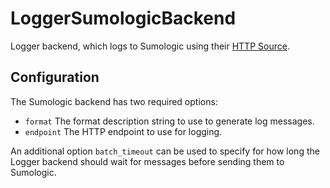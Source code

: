 # LoggerSumologicBackend

Logger backend, which logs to Sumologic using their [HTTP Source](https://help.sumologic.com/Send_Data/Sources/02Sources_for_Hosted_Collectors/HTTP_Source).

## Configuration

The Sumologic backend has two required options:
 - `format` The format description string to use to generate log messages.
 - `endpoint` The HTTP endpoint to use for logging.

 An additional option `batch_timeout` can be used to specify for how long the Logger backend should wait for
 messages before sending them to Sumologic.
